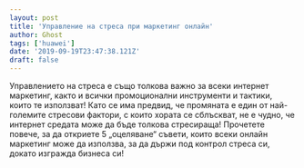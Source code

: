 ```yaml
---
layout: post
title: 'Управление на стреса при маркетинг онлайн'
author: Ghost
tags: ['huawei']
date: '2019-09-19T23:47:38.121Z'
draft: false
---
```


Управлението на стреса е също толкова важно за всеки интернет маркетинг, както и всички промоционални инструменти и тактики, които те използват! Като се има предвид, че промяната е един от най-големите стресови фактори, с които хората се сблъскват, не е чудно, че интернет средата може да бъде толкова стресираща! Прочетете повече, за да откриете 5 „оцеляване“ съвети, които всеки онлайн маркетинг може да използва, за да държи под контрол стреса си, докато изгражда бизнеса си!

